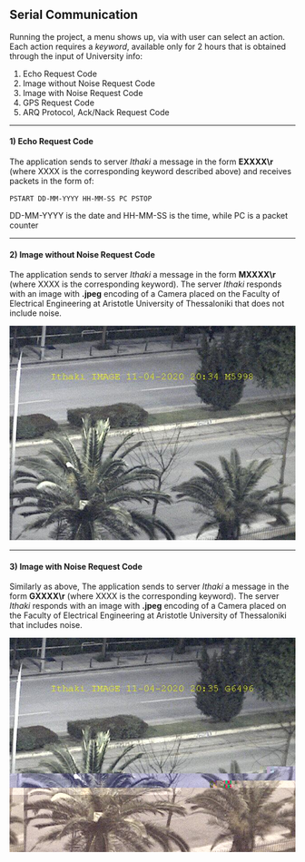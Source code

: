 ## Serial Communication

Running the project, a menu shows up, via with user can select an action. Each action requires a *keyword*, available only for 2 hours that is obtained through the input of University info:

1. Echo Request Code
2. Image without Noise Request Code
3. Image with Noise Request Code
4. GPS Request Code
5. ARQ Protocol, Ack/Nack Request Code



---

#### 1) Echo Request Code

The application sends to server *Ithaki* a message in the form **EXXXX\r** (where XXXX is the corresponding keyword described above) and receives packets in the form of:

```
PSTART DD-MM-YYYY HH-MM-SS PC PSTOP
```

DD-MM-YYYY is the date and HH-MM-SS is the time, while PC is a packet counter



---

#### 2) Image without Noise Request Code

The application sends to server *Ithaki* a message in the form **MXXXX\r** (where XXXX is the corresponding keyword). The server *Ithaki* responds with an image with **.jpeg** encoding of a Camera placed on the Faculty of Electrical Engineering at Aristotle University of Thessaloniki that does not include noise.



<p allign = "center">
    <img src = "output/imageWithoutNoise.jpg"
</p>



---

#### 3) Image with Noise Request Code

Similarly as above, The application sends to server *Ithaki* a message in the form **GXXXX\r** (where XXXX is the corresponding keyword). The server *Ithaki* responds with an image with **.jpeg** encoding of a Camera placed on the Faculty of Electrical Engineering at Aristotle University of Thessaloniki that includes noise.



<p allign = "center">
    <img src = "output/imageWithNoise.jpg"
</p>